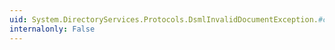 ```yaml
---
uid: System.DirectoryServices.Protocols.DsmlInvalidDocumentException.#ctor
internalonly: False
---
```

